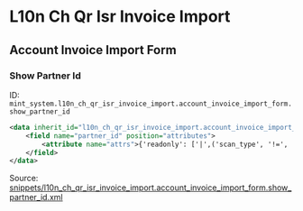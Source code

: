 # L10n Ch Qr Isr Invoice Import

## Account Invoice Import Form

### Show Partner Id

ID: `mint_system.l10n_ch_qr_isr_invoice_import.account_invoice_import_form.show_partner_id`

```xml
<data inherit_id="l10n_ch_qr_isr_invoice_import.account_invoice_import_form" priority="50">
    <field name="partner_id" position="attributes">
        <attribute name="attrs">{'readonly': ['|',('scan_type', '!=', 'qr'), ('state', '!=', 'select-partner')], 'invisible': [('state', 'in', ('import', 'reference-update'))]}</attribute>
    </field>
</data>

```

Source: [snippets/l10n_ch_qr_isr_invoice_import.account_invoice_import_form.show_partner_id.xml](https://github.com/Mint-System/Odoo-Build/tree/main/snippets/l10n_ch_qr_isr_invoice_import.account_invoice_import_form.show_partner_id.xml)
